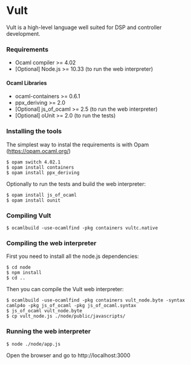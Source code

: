 Vult
====

Vult is a high-level language well suited for DSP and controller development.

### Requirements

- Ocaml compiler >= 4.02
- [Optional] Node.js >= 10.33 (to run the web interpreter)

#### Ocaml Libraries

- ocaml-containers >= 0.6.1
- ppx_deriving >= 2.0
- [Optional] js_of_ocaml >= 2.5 (to run the web interpreter)
- [Optional] oUnit >= 2.0 (to run the tests)

### Installing the tools
 The simplest way to instal the requirements is with Opam (https://opam.ocaml.org/)
```
$ opam switch 4.02.1
$ opam install containers
$ opam install ppx_deriving
```
Optionally to run the tests and build the web interpreter:
```
$ opam install js_of_ocaml
$ opam install ounit
```
### Compiling Vult
```
$ ocamlbuild -use-ocamlfind -pkg containers vultc.native
```

### Compiling the web interpreter

First you need to install all the node.js dependencies:
```
$ cd node
$ npm install
$ cd ..
```
Then you can compile the Vult web interpreter:
```
$ ocamlbuild -use-ocamlfind -pkg containers vult_node.byte -syntax camlp4o -pkg js_of_ocaml -pkg js_of_ocaml.syntax
$ js_of_ocaml vult_node.byte
$ cp vult_node.js ./node/public/javascripts/
```
### Running the web interpreter
```
$ node ./node/app.js
```
Open the browser and go to http://localhost:3000

